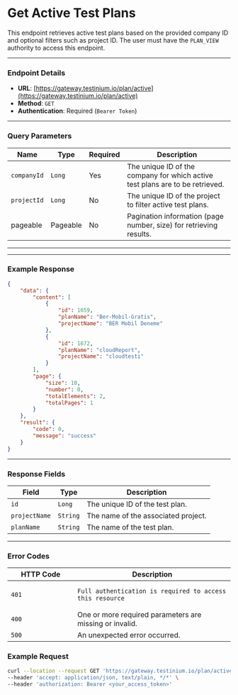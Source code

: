 # Get Active Test Plans

This endpoint retrieves active test plans based on the provided company ID and optional filters such as project ID. The user must have the `PLAN_VIEW` authority to access this endpoint.

***

### Endpoint Details

* **URL**: [https://gateway.testinium.io/plan/active](https://gateway.testinium.io/plan/active)
* **Method**: `GET`
* **Authentication**: Required (`Bearer Token`)

***

### Query Parameters

| Name        | Type     | Required | Description                                                                   |
| ----------- | -------- | -------- | ----------------------------------------------------------------------------- |
| `companyId` | `Long`   | Yes      | The unique ID of the company for which active test plans are to be retrieved. |
| `projectId` | `Long`   | No       | The unique ID of the project to filter active test plans.                     |
| pageable    | Pageable | No       | Pagination information (page number, size) for retrieving results.            |

***

***

### Example Response

```json
{
    "data": {
        "content": [
            {
                "id": 1659,
                "planName": "Ber-Mobil-Gratis",
                "projectName": "BER Mobil Deneme"
            },
            {
                "id": 1672,
                "planName": "cloudReport",
                "projectName": "cloudtesti"
            }
        ],
        "page": {
            "size": 10,
            "number": 0,
            "totalElements": 2,
            "totalPages": 1
        }
    },
    "result": {
        "code": 0,
        "message": "success"
    }
}


```

***

### Response Fields

| Field         | Type     | Description                         |
| ------------- | -------- | ----------------------------------- |
| `id`          | `Long`   | The unique ID of the test plan.     |
| `projectName` | `String` | The name of the associated project. |
| `planName`    | `String` | The name of the test plan.          |

***

### Error Codes

<table><thead><tr><th width="134.03125">HTTP Code</th><th>Description</th></tr></thead><tbody><tr><td><code>401</code></td><td><pre><code>Full authentication is required to access this resource
</code></pre></td></tr><tr><td><code>400</code></td><td>One or more required parameters are missing or invalid.</td></tr><tr><td><code>500</code></td><td>An unexpected error occurred.</td></tr></tbody></table>

### Example Request

```bash
curl --location --request GET 'https://gateway.testinium.io/plan/active?companyId=<companyId>&projectId=<projectId>&size=10&page=0' \
--header 'accept: application/json, text/plain, */*' \
--header 'authorization: Bearer <your_access_token>'
```
